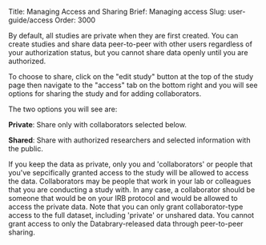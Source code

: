Title: Managing Access and Sharing
Brief: Managing access 
Slug: user-guide/access
Order: 3000

By default, all studies are private when they are first created.
You can create studies and share data peer-to-peer with other users regardless of your authorization status, but you cannot share data openly until you are authorized.

To choose to share, click on the "edit study" button at the top of the study page then navigate to the "access" tab on the bottom right and you will see options for sharing the study and for adding collaborators.

The two options you will see are: 

**Private**: Share only with collaborators selected below.

**Shared**: Share with authorized researchers and selected information with the public.

If you keep the data as private, only you and 'collaborators' or people that you've sepcifically granted access to the study will be allowed to access the data.
Collaborators may be people that work in your lab or colleagues that you are conducting a study with.
In any case, a collaborator should be someone that would be on your IRB protocol and would be allowed to access the private data.
Note that you can only grant collaborator-type access to the full dataset, including 'private' or unshared data.
You cannot grant access to only the Databrary-released data through peer-to-peer sharing.
